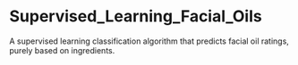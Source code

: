 # Supervised_Learning_Facial_Oils
A supervised learning classification algorithm that predicts facial oil ratings, purely based on ingredients.
